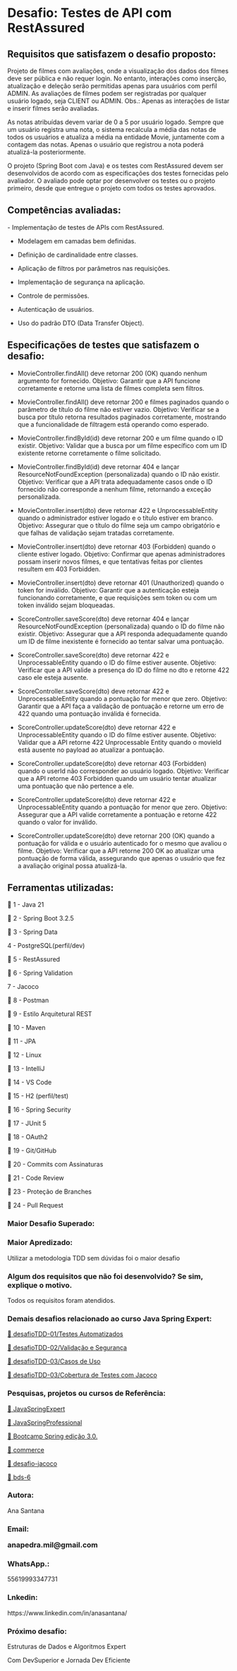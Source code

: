 
# Desafio: Testes de API com RestAssured




<h2>Requisitos que satisfazem o desafio proposto:</h2>

<p>
Projeto de filmes com avaliações, onde a visualização dos dados dos filmes deve ser pública e não requer login. No entanto, interações como inserção, atualização e deleção serão permitidas apenas para usuários com perfil ADMIN. As avaliações de filmes podem ser registradas por qualquer usuário logado, seja CLIENT ou ADMIN. Obs.: Apenas as interações de listar e inserir filmes serão avaliadas.

As notas atribuídas devem variar de 0 a 5 por usuário logado. Sempre que um usuário registra uma nota, o sistema recalcula a média das notas de todos os usuários e atualiza a média na entidade Movie, juntamente com a contagem das notas. Apenas o usuário que registrou a nota poderá atualizá-la posteriormente.

O projeto (Spring Boot com Java) e os testes com RestAssured devem ser desenvolvidos de acordo com as especificações dos testes fornecidas pelo avaliador. O avaliado pode optar por desenvolver os testes ou o projeto primeiro, desde que entregue o projeto com todos os testes aprovados.
 </p>
<p>
 <h2>Competências avaliadas:</h2>
<p>
  - Implementação de testes de APIs com RestAssured.

  - Modelagem em camadas bem definidas.

  - Definição de cardinalidade entre classes.

  - Aplicação de filtros por parâmetros nas requisições.

  - Implementação de segurança na aplicação.

  - Controle de permissões.

  - Autenticação de usuários.

  - Uso do padrão DTO (Data Transfer Object).
</p>


  </p>

  <h2>Especificações de testes que satisfazem o desafio: </h2>
  <p>


- MovieController.findAll() deve retornar 200 (OK) quando nenhum argumento for fornecido.
Objetivo: Garantir que a API funcione corretamente e retorne uma lista de filmes completa sem filtros.

- MovieController.findAll() deve retornar 200 e filmes paginados quando o parâmetro de título do filme não estiver vazio.
Objetivo: Verificar se a busca por título retorna resultados paginados corretamente, mostrando que a funcionalidade de filtragem está operando como esperado.

- MovieController.findById(id) deve retornar 200 e um filme quando o ID existir.
Objetivo: Validar que a busca por um filme específico com um ID existente retorne corretamente o filme solicitado.

- MovieController.findById(id) deve retornar 404 e lançar ResourceNotFoundException (personalizada) quando o ID não existir.
Objetivo: Verificar que a API trata adequadamente casos onde o ID fornecido não corresponde a nenhum filme, retornando a exceção personalizada.

- MovieController.insert(dto) deve retornar 422 e UnprocessableEntity quando o administrador estiver logado e o título estiver em branco.
Objetivo: Assegurar que o título do filme seja um campo obrigatório e que falhas de validação sejam tratadas corretamente.

- MovieController.insert(dto) deve retornar 403 (Forbidden) quando o cliente estiver logado.
Objetivo: Confirmar que apenas administradores possam inserir novos filmes, e que tentativas feitas por clientes resultem em 403 Forbidden.

- MovieController.insert(dto) deve retornar 401 (Unauthorized) quando o token for inválido.
Objetivo: Garantir que a autenticação esteja funcionando corretamente, e que requisições sem token ou com um token inválido sejam bloqueadas.

- ScoreController.saveScore(dto) deve retornar 404 e lançar ResourceNotFoundException (personalizada) quando o ID do filme não existir.
Objetivo: Assegurar que a API responda adequadamente quando um ID de filme inexistente é fornecido ao tentar salvar uma pontuação.

- ScoreController.saveScore(dto) deve retornar 422 e UnprocessableEntity quando o ID do filme estiver ausente.
Objetivo: Verificar que a API valide a presença do ID do filme no dto e retorne 422 caso ele esteja ausente.

- ScoreController.saveScore(dto) deve retornar 422 e UnprocessableEntity quando a pontuação for menor que zero.
Objetivo: Garantir que a API faça a validação de pontuação e retorne um erro de 422 quando uma pontuação inválida é fornecida.

- ScoreController.updateScore(dto) deve retornar 422 e UnprocessableEntity quando o ID do filme estiver ausente.
Objetivo: Validar que a API retorne 422 Unprocessable Entity quando o movieId está ausente no payload ao atualizar a pontuação.

- ScoreController.updateScore(dto) deve retornar 403 (Forbidden) quando o userId não corresponder ao usuário logado.
Objetivo: Verificar que a API retorne 403 Forbidden quando um usuário tentar atualizar uma pontuação que não pertence a ele.

- ScoreController.updateScore(dto) deve retornar 422 e UnprocessableEntity quando a pontuação for menor que zero.
Objetivo: Assegurar que a API valide corretamente a pontuação e retorne 422 quando o valor for inválido.

- ScoreController.updateScore(dto) deve retornar 200 (OK) quando a pontuação for válida e o usuário autenticado for o mesmo que avaliou o filme.
Objetivo: Verificar que a API retorne 200 OK ao atualizar uma pontuação de forma válida, assegurando que apenas o usuário que fez a avaliação original possa atualizá-la.


   <p>

 </p>
 <h2>Ferramentas utilizadas: </h2>
  <p>

<p>🚀 1 - Java 21</p>

<p>🚀 2 - Spring Boot 3.2.5</p>

<p>🚀 3 - Spring Data</p>

<p> 4 - PostgreSQL(perfil/dev)</p>

<p>🚀 5 - RestAssured</p>

<p>🚀 6 - Spring Validation</p>

<p> 7 - Jacoco</p>

<p>🚀 8 - Postman</p>

<p>🚀 9 - Estilo Arquitetural REST</p>

<p>🚀 10 - Maven</p>

<p>🚀 11 - JPA</p>

<p>🚀 12 - Linux</p>

<p>🚀 13 - IntelliJ</p>

<p>🚀 14 - VS Code</p>

<p>🚀 15 - H2 (perfil/test)</p>

<p>🚀 16 - Spring Security</p>

<p>🚀 17 - JUnit 5</p>

<p>🚀 18 - OAuth2</p>

<p>🚀 19 - Git/GitHub</p>

<p>🚀 20 - Commits com Assinaturas</p>

<p>🚀 21 - Code Review</p>

<p>🚀 23 - Proteção de Branches</p>

<p>🚀 24 - Pull Request</p>

  <p ></p>

<h3>Maior Desafio Superado: </h3>
 <p></p>

 <h3>Maior Apredizado: </h3>
 <p>Utilizar a metodologia TDD sem dúvidas foi o maior desafio</p>

 <h3>Algum dos requisitos que não foi desenvolvido? Se sim, explique o motivo. </h3>
 <p>Todos os requisitos foram atendidos.</p>


 <h3>Demais desafios relacionado ao curso Java Spring Expert: </h3>
 <p></p>


<p >
<a href="https://github.com/anapedra/desafio1-TDD.git">🔗 desafioTDD-01/Testes Automatizados</a>
 </p>

<p >
<a href="https://github.com/anapedra/desafiotdd-2.git">🔗 desafioTDD-02/Validação e Segurança</a>
 </p>

 <p >
<a href="https://github.com/anapedra/desafio-tdd-movieflix.git">🔗 desafioTDD-03/Casos de Uso</a>
 </p>


<p >
<a href="https://github.com/anapedra/desafio-jacoco">🔗 desafioTDD-03/Cobertura de Testes com Jacoco </a>
 </p>

 <h3>Pesquisas, projetos ou cursos de Referência: </h3>
 <p></p>


<p >
<a href="https://devsuperior.club/c/6-61">🔗 JavaSpringExpert </a>
 </p>

<p >
<a href="https://devsuperior.club/c/5-61">🔗 JavaSpringProfessional</a>
 </p>

 <p >
<a href="https://learn.devsuperior.com/certificados/7165816">🔗 Bootcamp Spring edição 3.0.</a>
 </p>


<p >
<a href="https://github.com/anapedra/commerce.git">🔗 commerce </a>
 </p>

<p >
<a href="https://github.com/anapedra/desafio-jacoco">🔗 desafio-jacoco</a>
 </p>

 <p >
<a href="https://github.com/anapedra/bds-0006.git">🔗 bds-6</a>
 </p>


<h3>Autora:</h3>

<p>Ana Santana</P>

<h3>Email: </h>
<p>anapedra.mil@gmail.com</P>


<h3>WhatsApp.: </h3>
<p>55619993347731</P>


<h3>Lnkedin:</h3>
<p>https://www.linkedin.com/in/anasantana/</P>



<h3>Próximo desafio:</h3>

<p>Estruturas de Dados e Algoritmos Expert</p>
<p >
 Com DevSuperior e Jornada Dev Eficiente
 </p>




